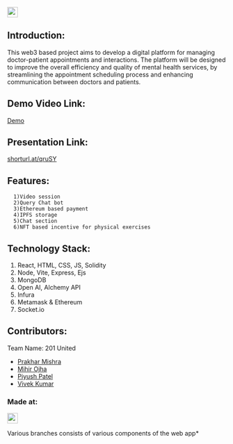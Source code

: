 <a href="https://hack36.com"> <img src="https://i.postimg.cc/RFFWF4vg/built-at-hack.jpg" height=24px> </a>


## Introduction:
This web3 based project aims to develop a digital platform for managing doctor-patient appointments and interactions. The platform will be designed to improve the overall efficiency and quality of mental health services, by streamlining the appointment scheduling process and enhancing communication between doctors and patients.
  
## Demo Video Link:
  <a href="https://youtu.be/P9auRuXpuKs">Demo</a>
  
## Presentation Link:
  <a href="shorturl.at/qruSY"> shorturl.at/qruSY </a>
  
  
## Features:
```
  1)Video session
  2)Query Chat bot
  3)Ethereum based payment
  4)IPFS storage
  5)Chat section 
  6)NFT based incentive for physical exercises 
  ```

## Technology Stack:
  1) React, HTML, CSS, JS, Solidity
  2) Node, Vite, Express, Ejs
  3) MongoDB
  4) Open AI, Alchemy API 
  5) Infura
  6) Metamask & Ethereum
  7) Socket.io
  

## Contributors:

Team Name: 201 United

* [Prakhar Mishra](https://github.com/lancelot-zen)
* [Mihir Ojha](https://github.com/scarvage)
* [Piyush Patel](https://github.com/monkepi18)
* [Vivek Kumar](https://github.com/Vivek7282)


### Made at:
<a href="https://hack36.com"> <img src="https://i.postimg.cc/RFFWF4vg/built-at-hack.jpg" height=24px> </a>

Various branches consists of various components of the web app*
